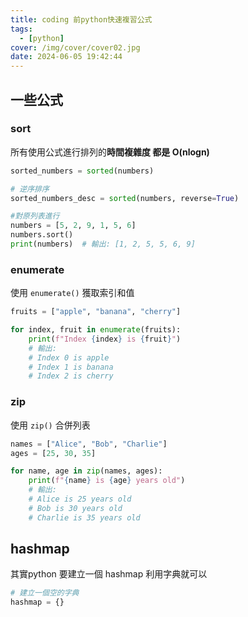 ```yaml
---
title: coding 前python快速複習公式
tags:
  - [python]
cover: /img/cover/cover02.jpg
date: 2024-06-05 19:42:44
---
```


## 一些公式

### sort

所有使用公式進行排列的**時間複雜度 都是 O(nlogn)**

```python
sorted_numbers = sorted(numbers)

# 逆序排序
sorted_numbers_desc = sorted(numbers, reverse=True)

#對原列表進行
numbers = [5, 2, 9, 1, 5, 6]
numbers.sort()
print(numbers)  # 輸出: [1, 2, 5, 5, 6, 9]
```

### enumerate

使用 `enumerate()` 獲取索引和值

```python
fruits = ["apple", "banana", "cherry"]

for index, fruit in enumerate(fruits):
    print(f"Index {index} is {fruit}")
    # 輸出:
    # Index 0 is apple
    # Index 1 is banana
    # Index 2 is cherry
```

### zip

使用 `zip()` 合併列表

```python
names = ["Alice", "Bob", "Charlie"]
ages = [25, 30, 35]

for name, age in zip(names, ages):
    print(f"{name} is {age} years old")
    # 輸出:
    # Alice is 25 years old
    # Bob is 30 years old
    # Charlie is 35 years old
```

## hashmap

其實python 要建立一個 hashmap 利用字典就可以

```python
# 建立一個空的字典
hashmap = {}
```